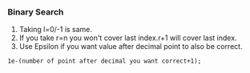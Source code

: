 ### Binary Search
1. Taking l=0/-1 is same.
2. If you take r=n you won't cover last index.r+1 will cover last index.
3. Use Epsilon if you want value after decimal point to also be correct.
```
1e-(number of point after decimal you want correct+1);
```